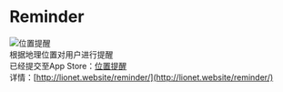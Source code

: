 # Reminder
![位置提醒](http://ww2.sinaimg.cn/mw690/006eyqCyjw1f8jwnk5wg3j30sg0sgn16.jpg)  
根据地理位置对用户进行提醒  
已经提交至App Store：[位置提醒](https://itunes.apple.com/cn/app/wei-zhi-ti-xing/id1078204118?mt=8)  
详情：[http://lionet.website/reminder/](http://lionet.website/reminder/)
